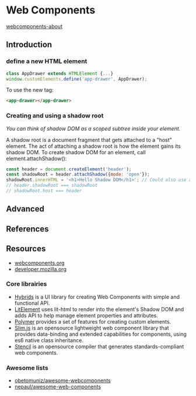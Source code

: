 # Web Components


<!-- tabs:start -->

[webcomponents-about](webcomponents-about.md ':include')

## Introduction

### define a new HTML element

```js
class AppDrawer extends HTMLElement {...}
window.customElements.define('app-drawer', AppDrawer);
```   
To use the new tag:
```html
<app-drawer></app-drawer>
```

### Creating and using a shadow root
*You can think of shadow DOM as a scoped subtree inside your element.*

A shadow root is a document fragment that gets attached to a "host" element. The act of attaching a shadow root is how the element gains its shadow DOM. To create shadow DOM for an element, call element.attachShadow():

```js
const header = document.createElement('header');
const shadowRoot = header.attachShadow({mode: 'open'});
shadowRoot.innerHTML = '<h1>Hello Shadow DOM</h1>'; // Could also use appendChild().
// header.shadowRoot === shadowRoot
// shadowRoot.host === header
```

## Advanced


## References


## Resources
* [webcomponents.org](https://www.webcomponents.org/)
* [developer.mozilla.org](https://developer.mozilla.org/en-US/docs/Web/Web_Components)


### Core librairies
* [Hybrids](https://github.com/hybridsjs/hybrids) is a UI library for creating Web Components with simple and functional API.
* [LitElement](https://github.com/Polymer/lit-element) uses lit-html to render into the element's Shadow DOM and adds API to help manage element properties and attributes.
* [Polymer](https://www.polymer-project.org/) provides a set of features for creating custom elements.
* [Slim.js](http://slimjs.com/) is an opensource lightweight web component library that provides data-binding and extended capabilities for components, using es6 native class inheritance.
* [Stencil](https://stenciljs.com/) is an opensource compiler that generates standards-compliant web components.

### Awesome lists
* [obetomuniz/awesome-webcomponents](https://github.com/obetomuniz/awesome-webcomponents)
* [nepaul/awesome-web-components](https://github.com/nepaul/awesome-web-components)

<!-- tabs:end -->

